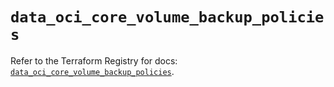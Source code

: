 # `data_oci_core_volume_backup_policies`

Refer to the Terraform Registry for docs: [`data_oci_core_volume_backup_policies`](https://registry.terraform.io/providers/oracle/oci/7.19.0/docs/data-sources/core_volume_backup_policies).
